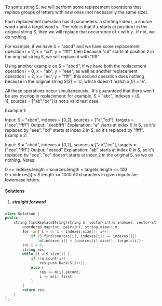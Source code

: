 To some string S, we will perform some replacement operations that replace groups of letters with new ones (not necessarily the same size).

Each replacement operation has 3 parameters: a starting index i, a source word x and a target word y.  The rule is that if x starts at position i in the original string S, then we will replace that occurrence of x with y.  If not, we do nothing.

For example, if we have S = "abcd" and we have some replacement operation i = 2, x = "cd", y = "ffff", then because "cd" starts at position 2 in the original string S, we will replace it with "ffff".

Using another example on S = "abcd", if we have both the replacement operation i = 0, x = "ab", y = "eee", as well as another replacement operation i = 2, x = "ec", y = "ffff", this second operation does nothing because in the original string S[2] = 'c', which doesn't match x[0] = 'e'.

All these operations occur simultaneously.  It's guaranteed that there won't be any overlap in replacement: for example, S = "abc", indexes = [0, 1], sources = ["ab","bc"] is not a valid test case.

Example 1:

Input: S = "abcd", indexes = [0,2], sources = ["a","cd"], targets = ["eee","ffff"]
Output: "eeebffff"
Explanation: "a" starts at index 0 in S, so it's replaced by "eee".
"cd" starts at index 2 in S, so it's replaced by "ffff".
Example 2:

Input: S = "abcd", indexes = [0,2], sources = ["ab","ec"], targets = ["eee","ffff"]
Output: "eeecd"
Explanation: "ab" starts at index 0 in S, so it's replaced by "eee". 
"ec" doesn't starts at index 2 in the original S, so we do nothing.
Notes:

0 <= indexes.length = sources.length = targets.length <= 100
0 < indexes[i] < S.length <= 1000
All characters in given inputs are lowercase letters.

#### Solutions

1. ##### straight forward

```cpp
class Solution {
public:
    string findReplaceString(string S, vector<int>& indexes, vector<string>& sources, vector<string>& targets) {
        unordered_map<int, pair<int, string_view>> m;
        for (int i = 0; i < indexes.size(); i++)
            if (S.find(sources[i], indexes[i]) == indexes[i])
                m[indexes[i]] = {sources[i].size(), targets[i]};
        int i = 0;
        string res;
        while (i < S.size()) {
            if (!m.count(i))
                res.push_back(S[i++]);
            else {
                res += m[i].second;
                i += m[i].first;
            }
        }
        return res;
    }
};
```
